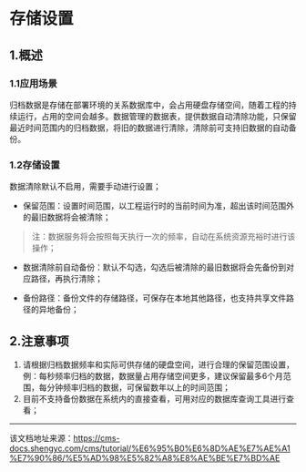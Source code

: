# 存储设置

## 1.概述​

### 1.1应用场景​

归档数据是存储在部署环境的关系数据库中，会占用硬盘存储空间，随着工程的持续运行，占用的空间会越多。数据管理的数据表，提供数据自动清除功能，只保留最近时间范围内的归档数据，将旧的数据进行清除，清除前可支持旧数据的自动备份。

### 1.2存储设置​

数据清除默认不启用，需要手动进行设置；

  * 保留范围：设置时间范围，以工程运行时的当前时间为准，超出该时间范围外的最旧数据将会被清除；

> 注：数据服务将会按照每天执行一次的频率，自动在系统资源充裕时进行该操作；

  * 数据清除前自动备份：默认不勾选，勾选后被清除的最旧数据将会先备份到对应路径，再执行清除；

  * 备份路径：备份文件的存储路径，可保存在本地其他路径，也支持共享文件路径的异地备份；




## 2.注意事项​

  1. 请根据归档数据频率和实际可供存储的硬盘空间，进行合理的保留范围设置，例：每秒频率归档的数据，数据量占用存储空间更多，建议保留最多6个月范围，每分钟频率归档的数据，可保留数年以上的时间范围；
  2. 目前不支持备份数据在系统内的直接查看，可用对应的数据库查询工具进行查看；




---

该文档地址来源：https://cms-docs.shengyc.com/cms/tutorial/%E6%95%B0%E6%8D%AE%E7%AE%A1%E7%90%86/%E5%AD%98%E5%82%A8%E8%AE%BE%E7%BD%AE